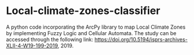 # Local-climate-zones-classifier
A python code incorporating the ArcPy library to map Local Climate Zones by implementing Fuzzy Logic and Cellular Automata. The study can be accessed through the following link: https://doi.org/10.5194/isprs-archives-XLII-4-W19-199-2019, 2019.

